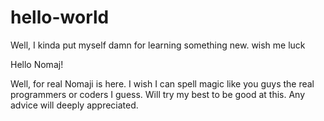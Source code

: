 # hello-world
Well, I kinda put myself damn for learning something new. wish me luck 

Hello Nomaj!

Well, for real Nomaji is here. I wish I can spell magic like you guys the real programmers  or coders I guess. 
Will try my best to be good at this. Any advice will deeply appreciated. 
